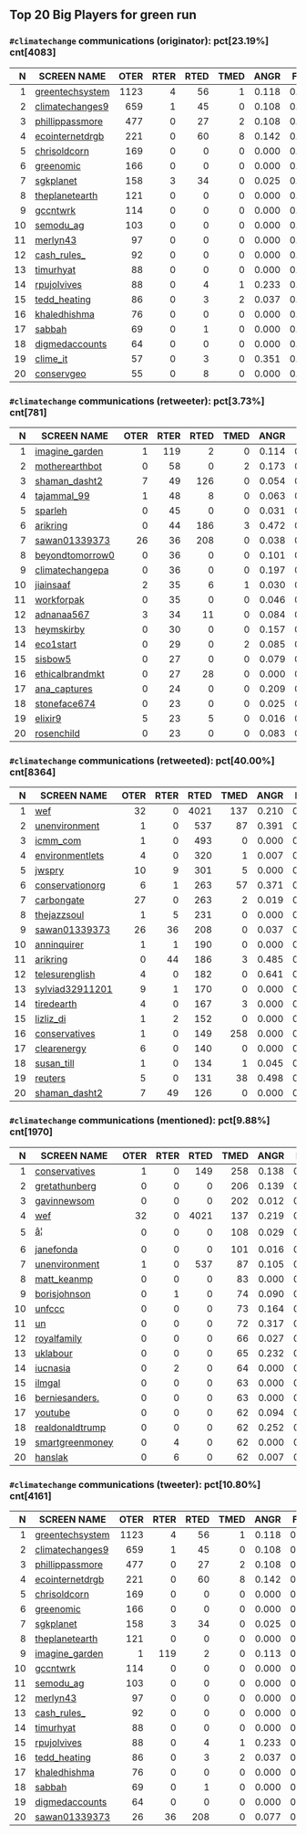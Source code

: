 ## Top 20 Big Players for green run

### `#climatechange` communications (originator): pct[23.19%] cnt[4083]

| N| SCREEN NAME                                              | OTER | RTER | RTED | TMED |  ANGR |  FEAR |  SAD  |  JOY  |
|-:| -------------------------------------------------------- | ----:|-----:|-----:|-----:| -----:| -----:| -----:| -----:|
| 1| [greentechsystem](https://twitter.com/greentechsystem)   | 1123 |    4 |   56 |    1 | 0.118 | 0.381 | 0.130 | 0.060 |
| 2| [climatechanges9](https://twitter.com/climatechanges9)   |  659 |    1 |   45 |    0 | 0.108 | 0.139 | 0.086 | 0.541 |
| 3| [phillippassmore](https://twitter.com/phillippassmore)   |  477 |    0 |   27 |    2 | 0.108 | 0.206 | 0.115 | 0.125 |
| 4| [ecointernetdrgb](https://twitter.com/ecointernetdrgb)   |  221 |    0 |   60 |    8 | 0.142 | 0.279 | 0.107 | 0.148 |
| 5| [chrisoldcorn](https://twitter.com/chrisoldcorn)         |  169 |    0 |    0 |    0 | 0.000 | 0.000 | 0.000 | 0.000 |
| 6| [greenomic](https://twitter.com/greenomic)               |  166 |    0 |    0 |    0 | 0.000 | 0.000 | 0.000 | 0.000 |
| 7| [sgkplanet](https://twitter.com/sgkplanet)               |  158 |    3 |   34 |    0 | 0.025 | 0.049 | 0.010 | 0.053 |
| 8| [theplanetearth](https://twitter.com/theplanetearth)     |  121 |    0 |    0 |    0 | 0.000 | 0.000 | 0.000 | 0.000 |
| 9| [gccntwrk](https://twitter.com/gccntwrk)                 |  114 |    0 |    0 |    0 | 0.000 | 0.000 | 0.000 | 0.406 |
|10| [semodu_ag](https://twitter.com/semodu_ag)               |  103 |    0 |    0 |    0 | 0.000 | 0.000 | 0.247 | 0.067 |
|11| [merlyn43](https://twitter.com/merlyn43)                 |   97 |    0 |    0 |    0 | 0.000 | 0.000 | 0.000 | 0.000 |
|12| [cash_rules_](https://twitter.com/cash_rules_)           |   92 |    0 |    0 |    0 | 0.000 | 0.000 | 0.000 | 0.337 |
|13| [timurhyat](https://twitter.com/timurhyat)               |   88 |    0 |    0 |    0 | 0.000 | 0.000 | 0.000 | 0.000 |
|14| [rpujolvives](https://twitter.com/rpujolvives)           |   88 |    0 |    4 |    1 | 0.233 | 0.392 | 0.256 | 0.489 |
|15| [tedd_heating](https://twitter.com/tedd_heating)         |   86 |    0 |    3 |    2 | 0.037 | 0.102 | 0.000 | 0.366 |
|16| [khaledhishma](https://twitter.com/khaledhishma)         |   76 |    0 |    0 |    0 | 0.000 | 0.000 | 0.000 | 0.391 |
|17| [sabbah](https://twitter.com/sabbah)                     |   69 |    0 |    1 |    0 | 0.000 | 0.000 | 0.000 | 0.493 |
|18| [digmedaccounts](https://twitter.com/digmedaccounts)     |   64 |    0 |    0 |    0 | 0.000 | 0.000 | 0.348 | 0.000 |
|19| [clime_it](https://twitter.com/clime_it)                 |   57 |    0 |    3 |    0 | 0.351 | 0.378 | 0.000 | 0.095 |
|20| [conservgeo](https://twitter.com/conservgeo)             |   55 |    0 |    8 |    0 | 0.000 | 0.000 | 0.000 | 0.000 |


### `#climatechange` communications (retweeter): pct[3.73%] cnt[781]

| N| SCREEN NAME                                              | OTER | RTER | RTED | TMED |  ANGR |  FEAR |  SAD  |  JOY  |
|-:| -------------------------------------------------------- | ----:|-----:|-----:|-----:| -----:| -----:| -----:| -----:|
| 1| [imagine_garden](https://twitter.com/imagine_garden)     |    1 |  119 |    2 |    0 | 0.114 | 0.201 | 0.096 | 0.185 |
| 2| [motherearthbot](https://twitter.com/motherearthbot)     |    0 |   58 |    0 |    2 | 0.173 | 0.338 | 0.152 | 0.074 |
| 3| [shaman_dasht2](https://twitter.com/shaman_dasht2)       |    7 |   49 |  126 |    0 | 0.054 | 0.067 | 0.030 | 0.265 |
| 4| [tajammal_99](https://twitter.com/tajammal_99)           |    1 |   48 |    8 |    0 | 0.063 | 0.074 | 0.019 | 0.284 |
| 5| [sparleh](https://twitter.com/sparleh)                   |    0 |   45 |    0 |    0 | 0.031 | 0.047 | 0.023 | 0.276 |
| 6| [arikring](https://twitter.com/arikring)                 |    0 |   44 |  186 |    3 | 0.472 | 0.040 | 0.034 | 0.083 |
| 7| [sawan01339373](https://twitter.com/sawan01339373)       |   26 |   36 |  208 |    0 | 0.038 | 0.047 | 0.026 | 0.263 |
| 8| [beyondtomorrow0](https://twitter.com/beyondtomorrow0)   |    0 |   36 |    0 |    0 | 0.101 | 0.153 | 0.103 | 0.073 |
| 9| [climatechangepa](https://twitter.com/climatechangepa)   |    0 |   36 |    0 |    0 | 0.197 | 0.272 | 0.167 | 0.140 |
|10| [jiainsaaf](https://twitter.com/jiainsaaf)               |    2 |   35 |    6 |    1 | 0.030 | 0.030 | 0.026 | 0.286 |
|11| [workforpak](https://twitter.com/workforpak)             |    0 |   35 |    0 |    0 | 0.046 | 0.054 | 0.007 | 0.241 |
|12| [adnanaa567](https://twitter.com/adnanaa567)             |    3 |   34 |   11 |    0 | 0.084 | 0.092 | 0.075 | 0.301 |
|13| [heymskirby](https://twitter.com/heymskirby)             |    0 |   30 |    0 |    0 | 0.157 | 0.290 | 0.183 | 0.069 |
|14| [eco1start](https://twitter.com/eco1start)               |    0 |   29 |    0 |    2 | 0.085 | 0.088 | 0.034 | 0.243 |
|15| [sisbow5](https://twitter.com/sisbow5)                   |    0 |   27 |    0 |    0 | 0.079 | 0.190 | 0.131 | 0.031 |
|16| [ethicalbrandmkt](https://twitter.com/ethicalbrandmkt)   |    0 |   27 |   28 |    0 | 0.000 | 0.000 | 0.000 | 0.000 |
|17| [ana_captures](https://twitter.com/ana_captures)         |    0 |   24 |    0 |    0 | 0.209 | 0.262 | 0.146 | 0.115 |
|18| [stoneface674](https://twitter.com/stoneface674)         |    0 |   23 |    0 |    0 | 0.025 | 0.017 | 0.025 | 0.322 |
|19| [elixir9](https://twitter.com/elixir9)                   |    5 |   23 |    5 |    0 | 0.016 | 0.072 | 0.005 | 0.336 |
|20| [rosenchild](https://twitter.com/rosenchild)             |    0 |   23 |    0 |    0 | 0.083 | 0.458 | 0.117 | 0.118 |


### `#climatechange` communications (retweeted): pct[40.00%] cnt[8364]

| N| SCREEN NAME                                              | OTER | RTER | RTED | TMED |  ANGR |  FEAR |  SAD  |  JOY  |
|-:| -------------------------------------------------------- | ----:|-----:|-----:|-----:| -----:| -----:| -----:| -----:|
| 1| [wef](https://twitter.com/wef)                           |   32 |    0 | 4021 |  137 | 0.210 | 0.342 | 0.151 | 0.053 |
| 2| [unenvironment](https://twitter.com/unenvironment)       |    1 |    0 |  537 |   87 | 0.391 | 0.848 | 0.710 | 0.273 |
| 3| [icmm_com](https://twitter.com/icmm_com)                 |    1 |    0 |  493 |    0 | 0.000 | 0.000 | 0.000 | 0.000 |
| 4| [environmentlets](https://twitter.com/environmentlets)   |    4 |    0 |  320 |    1 | 0.007 | 0.006 | 0.008 | 0.026 |
| 5| [jwspry](https://twitter.com/jwspry)                     |   10 |    9 |  301 |    5 | 0.000 | 0.153 | 0.005 | 0.000 |
| 6| [conservationorg](https://twitter.com/conservationorg)   |    6 |    1 |  263 |   57 | 0.371 | 0.433 | 0.375 | 0.225 |
| 7| [carbongate](https://twitter.com/carbongate)             |   27 |    0 |  263 |    2 | 0.019 | 0.113 | 0.068 | 0.139 |
| 8| [thejazzsoul](https://twitter.com/thejazzsoul)           |    1 |    5 |  231 |    0 | 0.000 | 0.000 | 0.000 | 0.200 |
| 9| [sawan01339373](https://twitter.com/sawan01339373)       |   26 |   36 |  208 |    0 | 0.037 | 0.008 | 0.038 | 0.202 |
|10| [anninquirer](https://twitter.com/anninquirer)           |    1 |    1 |  190 |    0 | 0.000 | 0.000 | 0.000 | 0.000 |
|11| [arikring](https://twitter.com/arikring)                 |    0 |   44 |  186 |    3 | 0.485 | 0.000 | 0.000 | 0.059 |
|12| [telesurenglish](https://twitter.com/telesurenglish)     |    4 |    0 |  182 |    0 | 0.641 | 0.568 | 0.000 | 0.022 |
|13| [sylviad32911201](https://twitter.com/sylviad32911201)   |    9 |    1 |  170 |    0 | 0.000 | 0.000 | 0.000 | 0.006 |
|14| [tiredearth](https://twitter.com/tiredearth)             |    4 |    0 |  167 |    3 | 0.000 | 0.090 | 0.000 | 0.177 |
|15| [lizliz_di](https://twitter.com/lizliz_di)               |    1 |    2 |  152 |    0 | 0.000 | 0.359 | 0.512 | 0.000 |
|16| [conservatives](https://twitter.com/conservatives)       |    1 |    0 |  149 |  258 | 0.000 | 0.000 | 0.328 | 0.000 |
|17| [clearenergy](https://twitter.com/clearenergy)           |    6 |    0 |  140 |    0 | 0.000 | 0.000 | 0.000 | 0.422 |
|18| [susan_till](https://twitter.com/susan_till)             |    1 |    0 |  134 |    1 | 0.045 | 0.000 | 0.031 | 0.371 |
|19| [reuters](https://twitter.com/reuters)                   |    5 |    0 |  131 |   38 | 0.498 | 0.148 | 0.003 | 0.597 |
|20| [shaman_dasht2](https://twitter.com/shaman_dasht2)       |    7 |   49 |  126 |    0 | 0.000 | 0.087 | 0.000 | 0.305 |


### `#climatechange` communications (mentioned): pct[9.88%] cnt[1970]

| N| SCREEN NAME                                              | OTER | RTER | RTED | TMED |  ANGR |  FEAR |  SAD  |  JOY  |
|-:| -------------------------------------------------------- | ----:|-----:|-----:|-----:| -----:| -----:| -----:| -----:|
| 1| [conservatives](https://twitter.com/conservatives)       |    1 |    0 |  149 |  258 | 0.138 | 0.141 | 0.158 | 0.292 |
| 2| [gretathunberg](https://twitter.com/gretathunberg)       |    0 |    0 |    0 |  206 | 0.139 | 0.175 | 0.089 | 0.393 |
| 3| [gavinnewsom](https://twitter.com/gavinnewsom)           |    0 |    0 |    0 |  202 | 0.012 | 0.015 | 0.013 | 0.014 |
| 4| [wef](https://twitter.com/wef)                           |   32 |    0 | 4021 |  137 | 0.219 | 0.074 | 0.080 | 0.084 |
| 5| [â¦](https://twitter.com/â¦)                     |    0 |    0 |    0 |  108 | 0.029 | 0.115 | 0.017 | 0.114 |
| 6| [janefonda](https://twitter.com/janefonda)               |    0 |    0 |    0 |  101 | 0.016 | 0.031 | 0.004 | 0.823 |
| 7| [unenvironment](https://twitter.com/unenvironment)       |    1 |    0 |  537 |   87 | 0.105 | 0.162 | 0.095 | 0.121 |
| 8| [matt_keanmp](https://twitter.com/matt_keanmp)           |    0 |    0 |    0 |   83 | 0.000 | 0.000 | 0.000 | 0.422 |
| 9| [borisjohnson](https://twitter.com/borisjohnson)         |    0 |    1 |    0 |   74 | 0.090 | 0.180 | 0.128 | 0.119 |
|10| [unfccc](https://twitter.com/unfccc)                     |    0 |    0 |    0 |   73 | 0.164 | 0.214 | 0.043 | 0.371 |
|11| [un](https://twitter.com/un)                             |    0 |    0 |    0 |   72 | 0.317 | 0.484 | 0.379 | 0.357 |
|12| [royalfamily](https://twitter.com/royalfamily)           |    0 |    0 |    0 |   66 | 0.027 | 0.022 | 0.021 | 0.020 |
|13| [uklabour](https://twitter.com/uklabour)                 |    0 |    0 |    0 |   65 | 0.232 | 0.136 | 0.102 | 0.256 |
|14| [iucnasia](https://twitter.com/iucnasia)                 |    0 |    2 |    0 |   64 | 0.000 | 0.000 | 0.000 | 0.013 |
|15| [ilmgal](https://twitter.com/ilmgal)                     |    0 |    0 |    0 |   63 | 0.000 | 0.010 | 0.014 | 0.000 |
|16| [berniesanders.](https://twitter.com/berniesanders.)     |    0 |    0 |    0 |   63 | 0.000 | 0.200 | 0.000 | 0.225 |
|17| [youtube](https://twitter.com/youtube)                   |    0 |    0 |    0 |   62 | 0.094 | 0.121 | 0.081 | 0.208 |
|18| [realdonaldtrump](https://twitter.com/realdonaldtrump)   |    0 |    0 |    0 |   62 | 0.252 | 0.288 | 0.153 | 0.192 |
|19| [smartgreenmoney](https://twitter.com/smartgreenmoney)   |    0 |    4 |    0 |   62 | 0.000 | 0.003 | 0.000 | 0.003 |
|20| [hanslak](https://twitter.com/hanslak)                   |    0 |    6 |    0 |   62 | 0.007 | 0.008 | 0.005 | 0.003 |


### `#climatechange` communications (tweeter): pct[10.80%] cnt[4161]

| N| SCREEN NAME                                              | OTER | RTER | RTED | TMED |  ANGR |  FEAR |  SAD  |  JOY  |
|-:| -------------------------------------------------------- | ----:|-----:|-----:|-----:| -----:| -----:| -----:| -----:|
| 1| [greentechsystem](https://twitter.com/greentechsystem)   | 1123 |    4 |   56 |    1 | 0.118 | 0.380 | 0.130 | 0.060 |
| 2| [climatechanges9](https://twitter.com/climatechanges9)   |  659 |    1 |   45 |    0 | 0.108 | 0.138 | 0.086 | 0.540 |
| 3| [phillippassmore](https://twitter.com/phillippassmore)   |  477 |    0 |   27 |    2 | 0.108 | 0.206 | 0.115 | 0.125 |
| 4| [ecointernetdrgb](https://twitter.com/ecointernetdrgb)   |  221 |    0 |   60 |    8 | 0.142 | 0.279 | 0.107 | 0.148 |
| 5| [chrisoldcorn](https://twitter.com/chrisoldcorn)         |  169 |    0 |    0 |    0 | 0.000 | 0.000 | 0.000 | 0.000 |
| 6| [greenomic](https://twitter.com/greenomic)               |  166 |    0 |    0 |    0 | 0.000 | 0.000 | 0.000 | 0.000 |
| 7| [sgkplanet](https://twitter.com/sgkplanet)               |  158 |    3 |   34 |    0 | 0.025 | 0.048 | 0.010 | 0.054 |
| 8| [theplanetearth](https://twitter.com/theplanetearth)     |  121 |    0 |    0 |    0 | 0.000 | 0.000 | 0.000 | 0.000 |
| 9| [imagine_garden](https://twitter.com/imagine_garden)     |    1 |  119 |    2 |    0 | 0.113 | 0.199 | 0.095 | 0.183 |
|10| [gccntwrk](https://twitter.com/gccntwrk)                 |  114 |    0 |    0 |    0 | 0.000 | 0.000 | 0.000 | 0.406 |
|11| [semodu_ag](https://twitter.com/semodu_ag)               |  103 |    0 |    0 |    0 | 0.000 | 0.000 | 0.247 | 0.067 |
|12| [merlyn43](https://twitter.com/merlyn43)                 |   97 |    0 |    0 |    0 | 0.000 | 0.000 | 0.000 | 0.000 |
|13| [cash_rules_](https://twitter.com/cash_rules_)           |   92 |    0 |    0 |    0 | 0.000 | 0.000 | 0.000 | 0.337 |
|14| [timurhyat](https://twitter.com/timurhyat)               |   88 |    0 |    0 |    0 | 0.000 | 0.000 | 0.000 | 0.000 |
|15| [rpujolvives](https://twitter.com/rpujolvives)           |   88 |    0 |    4 |    1 | 0.233 | 0.392 | 0.256 | 0.489 |
|16| [tedd_heating](https://twitter.com/tedd_heating)         |   86 |    0 |    3 |    2 | 0.037 | 0.102 | 0.000 | 0.366 |
|17| [khaledhishma](https://twitter.com/khaledhishma)         |   76 |    0 |    0 |    0 | 0.000 | 0.000 | 0.000 | 0.391 |
|18| [sabbah](https://twitter.com/sabbah)                     |   69 |    0 |    1 |    0 | 0.000 | 0.000 | 0.000 | 0.493 |
|19| [digmedaccounts](https://twitter.com/digmedaccounts)     |   64 |    0 |    0 |    0 | 0.000 | 0.000 | 0.348 | 0.000 |
|20| [sawan01339373](https://twitter.com/sawan01339373)       |   26 |   36 |  208 |    0 | 0.077 | 0.098 | 0.048 | 0.301 |
